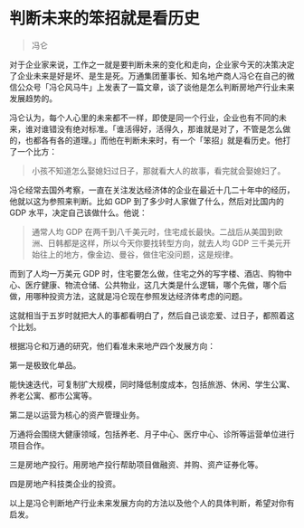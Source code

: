# 判断未来的笨招就是看历史
> 冯仑

对于企业家来说，工作之一就是要判断未来的变化和走向，企业家今天的决策决定了企业未来是好是坏、是生是死。万通集团董事长、知名地产商人冯仑在自己的微信公众号「冯仑风马牛」上发表了一篇文章，谈了谈他是怎么判断房地产行业未来发展趋势的。

冯仑认为，每个人心里的未来都不一样，即使是同一个行业，企业也有不同的未来，谁对谁错没有绝对标准。「谁活得好，活得久，那谁就是对了，不管是怎么做的，也都各有各的道理。」而他在判断未来时，有一个「笨招」就是看历史。他打了一个比方：

> 小孩不知道怎么娶媳妇过日子，那就看大人的故事，看完就会娶媳妇了。

冯仑经常去国外考察，一直在关注发达经济体的企业在最近十几二十年中的经历，他就以这为参照来判断。比如 GDP 到了多少时人家做了什么，然后对比国内的 GDP 水平，决定自己该做什么。他说：

> 通常人均 GDP 在两千到八千美元时，住宅成长最快。二战后从美国到欧洲、日韩都是这样，所以今天你要找转型方向，就去人均 GDP 三千美元开始往上的地方，像金边、曼谷，做住宅没问题，这是规律。

而到了人均一万美元 GDP 时，住宅要怎么做，住宅之外的写字楼、酒店、购物中心、医疗健康、物流仓储、公共物业，这几大类是什么逻辑，哪个先做，哪个后做，用哪种投资方法，这就是冯仑现在参照发达经济体考虑的问题。

这就相当于五岁时就把大人的事都看明白了，然后自己谈恋爱、过日子，都照着这个比划。

根据冯仑和万通的研究，他们看准未来地产四个发展方向：

第一是极致化单品。

能快速迭代，可复制扩大规模，同时降低制度成本，包括旅游、休闲、学生公寓、养老公寓、都市公寓等。

第二是以运营为核心的资产管理业务。

万通将会围绕大健康领域，包括养老、月子中心、医疗中心、诊所等运营单位进行项目合作。

三是房地产投行。用房地产投行帮助项目做融资、并购、资产证券化等。

四是房地产科技类企业的投资。

以上是冯仑判断地产行业未来发展方向的方法以及他个人的具体判断，希望对你有启发。